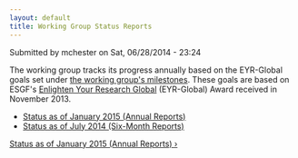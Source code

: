 ```yaml
---
layout: default
title: Working Group Status Reports
---
```


<div id="node-30" class="node node-article node-full clearfix" about="/content/working-group-status-reports" typeof="sioc:Item foaf:Document">
    <span property="dc:title" content="Working Group Status Reports" class="rdf-meta element-hidden"></span><span property="sioc:num_replies" content="0" datatype="xsd:integer" class="rdf-meta element-hidden"></span>
    <div class="meta submitted">
        <span property="dc:date dc:created" content="2014-06-28T23:24:39-07:00" datatype="xsd:dateTime" rel="sioc:has_creator">Submitted by <span class="username" xml:lang="" about="/users/mchester" typeof="sioc:UserAccount" property="foaf:name" datatype="">mchester</span> on Sat, 06/28/2014 - 23:24</span>    
    </div>
    <div class="content clearfix">
        <div class="field field-name-body field-type-text-with-summary field-label-hidden">
            <div class="field-items">
                <div class="field-item even" property="content:encoded">
                    <p>The working group tracks its progress annually based on the EYR-Global goals set under <a href="http://icnwg.llnl.gov/content/milestones-and-timeline">the working group's milestones</a>. These goals are based on ESGF's <a href="https://www.enlightenyourresearch.net">Enlighten Your Research Global</a> (EYR-Global) Award received in November 2013.</p>
                </div>
            </div>
        </div>
        <div id="book-navigation-30" class="book-navigation">
            <ul class="menu clearfix">
                <li class="first leaf"><a href="/content/status-january-2015-annual-reports">Status as of January 2015 (Annual Reports)</a></li>
                <li class="last collapsed"><a href="/content/status-july-2014-six-month-reports">Status as of July 2014 (Six-Month Reports)</a></li>
            </ul>
            <div class="page-links clearfix">
                <a href="/content/status-january-2015-annual-reports" class="page-next" title="Go to next page">Status as of January 2015 (Annual Reports) ›</a>
            </div>
        </div>
    </div>
</div>